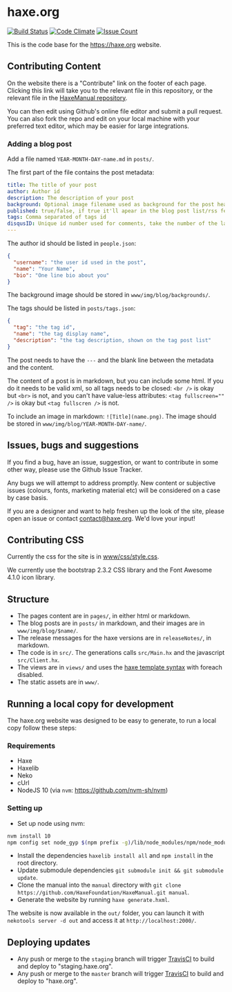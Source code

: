 # haxe.org

[![Build Status](https://github.com/HaxeFoundation/haxe.org/actions/workflows/ci.yml/badge.svg)](https://github.com/HaxeFoundation/haxe.org/actions)
[![Code Climate](https://codeclimate.com/github/HaxeFoundation/haxe.org/badges/gpa.svg)](https://codeclimate.com/github/HaxeFoundation/haxe.org)
[![Issue Count](https://codeclimate.com/github/HaxeFoundation/haxe.org/badges/issue_count.svg)](https://codeclimate.com/github/HaxeFoundation/haxe.org)

This is the code base for the <https://haxe.org> website.

## Contributing Content

On the website there is a "Contribute" link on the footer of each page.  Clicking this link will take you to the relevant file in this repository, or the relevant file in the [HaxeManual repository](https://github.com/HaxeFoundation/HaxeManual).

You can then edit using Github's online file editor and submit a pull request. You can also fork the repo and edit on your local machine with your preferred text editor, which may be easier for large integrations.

### Adding a blog post

Add a file named `YEAR-MONTH-DAY-name.md` in `posts/`.

The first part of the file contains the post metadata:

```yml
title: The title of your post
author: Author id
description: The description of your post
background: Optional image filename used as background for the post header
published: true/false, if true it'll apear in the blog post list/rss feed
tags: Comma separated of tags id
disqusID: Unique id number used for comments, take the number of the last post and increment it by one
---

```

The author id should be listed in `people.json`:

```json
{
  "username": "the user id used in the post",
  "name": "Your Name",
  "bio": "One line bio about you"
}
```

The background image should be stored in `www/img/blog/backgrounds/`.

The tags should be listed in `posts/tags.json`:

```json
{
  "tag": "the tag id",
  "name": "the tag display name",
  "description": "the tag description, shown on the tag post list"
}
```

The post needs to have the `---` and the blank line between the metadata and the content.

The content of a post is in markdown, but you can include some html.
If you do it needs to be valid xml, so all tags needs to be closed: `<br />` is okay but `<br>` is not, and you can't have value-less attributes: `<tag fullscreen="" />` is okay but `<tag fullscren />` is not.

To include an image in markdown: `![Title](name.png)`.
The image should be stored in `www/img/blog/YEAR-MONTH-DAY-name/`.

## Issues, bugs and suggestions

If you find a bug, have an issue, suggestion, or want to contribute in some other way, please use the Github Issue Tracker.

Any bugs we will attempt to address promptly. New content or subjective issues (colours, fonts, marketing material etc) will be considered on a case by case basis.

If you are a designer and want to help freshen up the look of the site, please open an issue or contact <contact@haxe.org>. We'd love your input!

## Contributing CSS

Currently the css for the site is in [www/css/style.css](https://github.com/HaxeFoundation/haxe.org/blob/staging/www/css/style.css).

We currently use the bootstrap 2.3.2 CSS library and the Font Awesome 4.1.0 icon library.

## Structure

* The pages content are in `pages/`, in either html or markdown.
* The blog posts are in `posts/` in markdown, and their images are in `www/img/blog/$name/`.
* The release messages for the haxe versions are in `releaseNotes/`, in markdown.
* The code is in `src/`. The generations calls `src/Main.hx` and the javascript `src/Client.hx`.
* The views are in `views/` and uses the [haxe template syntax](https://haxe.org/manual/std-template.html) with foreach disabled.
* The static assets are in `www/`.

## Running a local copy for development

The haxe.org website was designed to be easy to generate, to run a local copy follow these steps:

### Requirements

* Haxe
* Haxelib
* Neko
* cUrl
* NodeJS 10 (via `nvm`: <https://github.com/nvm-sh/nvm>)

### Setting up

* Set up node using nvm:

```sh
nvm install 10
npm config set node_gyp $(npm prefix -g)/lib/node_modules/npm/node_modules/node-gyp/bin/node-gyp.js
```

* Install the dependencies `haxelib install all` and `npm install` in the root directory.
* Update submodule dependencies `git submodule init && git submodule update`.
* Clone the manual into the `manual` directory with `git clone https://github.com/HaxeFoundation/HaxeManual.git manual`.
* Generate the website by running `haxe generate.hxml`.

The website is now available in the `out/` folder, you can launch it with `nekotools server -d out` and access it at `http://localhost:2000/`.

## Deploying updates

* Any push or merge to the `staging` branch will trigger [TravisCI](https://travis-ci.org/HaxeFoundation/haxe.org) to build and deploy to "staging.haxe.org".
* Any push or merge to the `master` branch will trigger [TravisCI](https://travis-ci.org/HaxeFoundation/haxe.org) to build and deploy to "haxe.org".
